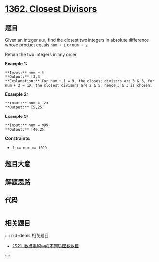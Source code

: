 # [1362. Closest Divisors](https://leetcode.com/problems/closest-divisors)

## 题目

Given an integer `num`, find the closest two integers in absolute difference
whose product equals `num + 1` or `num + 2`.

Return the two integers in any order.



**Example 1:**

    
    
    **Input:** num = 8
    **Output:** [3,3]
    **Explanation:** For num + 1 = 9, the closest divisors are 3 & 3, for num + 2 = 10, the closest divisors are 2 & 5, hence 3 & 3 is chosen.
    

**Example 2:**

    
    
    **Input:** num = 123
    **Output:** [5,25]
    

**Example 3:**

    
    
    **Input:** num = 999
    **Output:** [40,25]
    



**Constraints:**

  * `1 <= num <= 10^9`


## 题目大意

## 解题思路

## 代码

```javascript

```

## 相关题目

:::: md-demo 相关题目
- [2521. 数组乘积中的不同质因数数目](https://leetcode.com/problems/distinct-prime-factors-of-product-of-array)

::::

